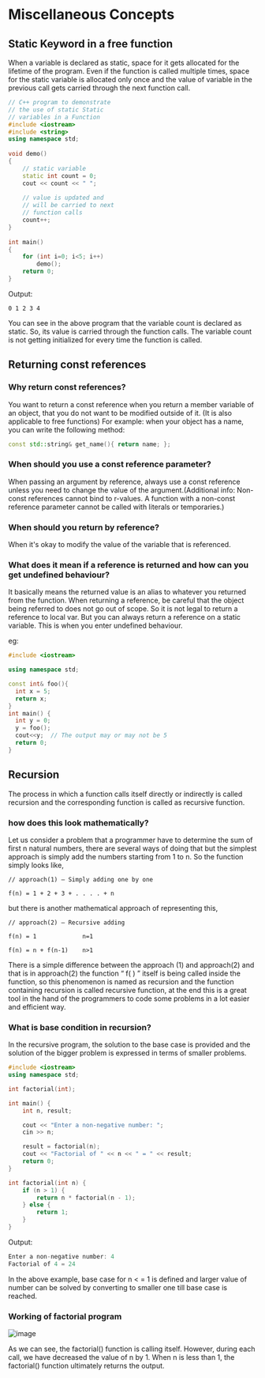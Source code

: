 # Miscellaneous Concepts

## Static Keyword in a free function

When a variable is declared as static, space for it gets allocated for the lifetime of the program. Even if the function is called multiple times, space for the static variable is allocated only once and the value of variable in the previous call gets carried through the next function call.

```c++
// C++ program to demonstrate 
// the use of static Static 
// variables in a Function
#include <iostream>
#include <string>
using namespace std;
  
void demo()
{ 
    // static variable
    static int count = 0;
    cout << count << " ";
      
    // value is updated and
    // will be carried to next
    // function calls
    count++;
}
  
int main()
{
    for (int i=0; i<5; i++)    
        demo();
    return 0;
}
```
Output:
```
0 1 2 3 4 
```
You can see in the above program that the variable count is declared as static. So, its value is carried through the function calls. The variable count is not getting initialized for every time the function is called.

## Returning const references

### Why return const references?
You want to return a const reference when you return a member variable of an object, that you do not want to be modified outside of it. (It is also applicable to free functions)
For example: when your object has a name, you can write the following method:
```c++
const std::string& get_name(){ return name; };
```
### When should you use a const reference parameter?
When passing an argument by reference, always use a const reference unless you need to change the value of the argument.(Additional info: Non-const references cannot bind to r-values. A function with a non-const reference parameter cannot be called with literals or temporaries.)

### When should you return by reference?
When it's okay to modify the value of the variable that is referenced.

### What does it mean if a reference is returned and how can you get undefined behaviour?
It basically means the returned value is an alias to whatever you returned from the function.
When returning a reference, be careful that the object being referred to does not go out of scope. So it is not legal to return a reference to local var. But you can always return a reference on a static variable. This is when you enter undefined behaviour.

eg:
```c++
#include <iostream>

using namespace std;

const int& foo(){
  int x = 5;
  return x;
}
int main() {
  int y = 0;
  y = foo();
  cout<<y;  // The output may or may not be 5
  return 0;
}
```

## Recursion

The process in which a function calls itself directly or indirectly is called recursion and the corresponding function is called as recursive function.

### how does this look mathematically?
Let us consider a problem that a programmer have to determine the sum of first n natural numbers, there are several ways of doing that but the simplest approach is simply add the numbers starting from 1 to n. So the function simply looks like,
```
// approach(1) – Simply adding one by one

f(n) = 1 + 2 + 3 + . . . . + n
```
but there is another mathematical approach of representing this,
```
// approach(2) – Recursive adding 

f(n) = 1             n=1

f(n) = n + f(n-1)    n>1
```
There is a simple difference between the approach (1) and approach(2) and that is in approach(2) the function “ f( ) ” itself is being called inside the function, so this phenomenon is named as recursion and the function containing recursion is called recursive function, at the end this is a great tool in the hand of the programmers to code some problems in a lot easier and efficient way.

### What is base condition in recursion? 
In the recursive program, the solution to the base case is provided and the solution of the bigger problem is expressed in terms of smaller problems.
```c++
#include <iostream>
using namespace std;

int factorial(int);

int main() {
    int n, result;

    cout << "Enter a non-negative number: ";
    cin >> n;

    result = factorial(n);
    cout << "Factorial of " << n << " = " << result;
    return 0;
}

int factorial(int n) {
    if (n > 1) {
        return n * factorial(n - 1);
    } else {
        return 1;
    }
}
```
Output:
```c++
Enter a non-negative number: 4
Factorial of 4 = 24
```
In the above example, base case for n < = 1 is defined and larger value of number can be solved by converting to smaller one till base case is reached.

### Working of factorial program

![image](https://user-images.githubusercontent.com/45400093/165243555-02eb5b8e-1265-4fab-855a-d33123ed87da.png)

As we can see, the factorial() function is calling itself. However, during each call, we have decreased the value of n by 1. When n is less than 1, the factorial() function ultimately returns the output.

